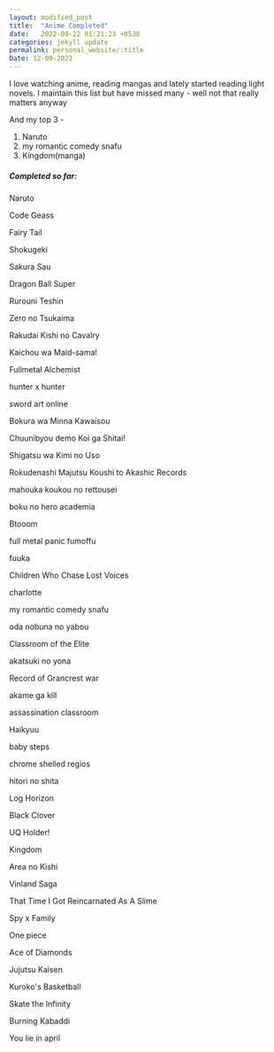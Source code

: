 ```yaml
---
layout: modified_post
title:  "Anime Completed"
date:   2022-09-22 01:21:23 +0530
categories: jekyll update
permalink: personal_website/:title
Date: 12-09-2022
---
```


I love watching anime, reading mangas and lately started reading light novels. 
I maintain this list but have missed many - well not that really matters anyway


And my top 3 - 
1. Naruto
2. my romantic comedy snafu
3. Kingdom(manga)


##### Completed so far: 

Naruto

Code Geass

Fairy Tail

Shokugeki

Sakura Sau

Dragon Ball Super

Rurouni Teshin

Zero no Tsukaima

Rakudai Kishi no Cavalry

Kaichou wa Maid-sama!

Fullmetal Alchemist

hunter x hunter

sword art online

Bokura wa Minna Kawaisou

Chuunibyou demo Koi ga Shitai!

Shigatsu wa Kimi no Uso

Rokudenashi Majutsu Koushi to Akashic Records

mahouka koukou no rettousei

boku no hero academia

Btooom

full metal panic fumoffu

fuuka

Children Who Chase Lost Voices

charlotte

my romantic comedy snafu

oda nobuna no yabou

Classroom of the Elite

akatsuki no yona

Record of Grancrest war

akame ga kill

assassination classroom

Haikyuu

baby steps

chrome shelled regios

hitori no shita

Log Horizon

Black Clover

UQ Holder!

Kingdom

Area no Kishi

Vinland Saga

That Time I Got Reincarnated As A Slime

Spy x Family

One piece

Ace of Diamonds

Jujutsu Kaisen

Kuroko's Basketball

Skate the Infinity

Burning Kabaddi

You lie in april
